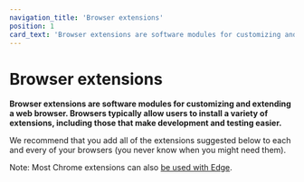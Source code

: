 ```yaml
---
navigation_title: 'Browser extensions'
position: 1
card_text: 'Browser extensions are software modules for customizing and extending a web browser.'
---
```


# Browser extensions

**Browser extensions are software modules for customizing and extending a web browser. Browsers typically allow users to install a variety of extensions, including those that make development and testing easier.**

We recommend that you add all of the extensions suggested below to each and every of your browsers (you never know when you might need them).

Note: Most Chrome extensions can also [be used with Edge](https://support.microsoft.com/en-us/microsoft-edge/add-turn-off-or-remove-extensions-in-microsoft-edge-9c0ec68c-2fbc-2f2c-9ff0-bdc76f46b026#ID0EDL).
